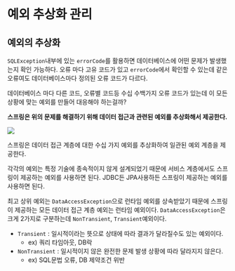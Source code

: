 # 예외 추상화 관리 

## 예외의 추상화 
`SQLException`내부에 있는 `errorCode`를 활용하면 데이터베이스에 어떤 문제가 발생했는지 확인 가능하다. 오류 마다 고유 코드가 있고 `errorCode`에서 확인할 수 있는데 같은 오류여도 데이터베이스마다 정의된 오류 코드가 다르다. 

데이터베이스 마다 다른 코드, 오류별 코드등 수십 수백가지 오류 코드가 있는데 이 모든 상황에 맞는 예외를 만들어 대응해야 하는걸까?

__스프링은 위의 문제를 해결하기 위해 데이터 접근과 관련된 예외를 추상화해서 제공한다.__

![](https://media.springernature.com/lw685/springer-static/image/chp%3A10.1007%2F978-1-4842-5136-2_5/MediaObjects/336364_2_En_5_Fig5_HTML.jpg)

스프링은 데이터 접근 계층에 대한 수십 가지 예외를 추상화하여 일관된 예외 계층을 제공한다. 

각각의 예외는 특정 기술에 종속적이지 않게 설계되었기 때문에 서비스 계층에서도 스프링이 제공하는 예외를 사용하면 된다. JDBC든 JPA사용하든 스프링이 제공하는 예외를 사용하면 된다. 

최고 상위 예외는 `DataAccessException`으로 런타임 예외를 상속받았기 때문에 스프링이 제공하는 모든 데이터 접근 계층 예외는 런타임 예외이다. `DataAccessException`은 크게 2가지로 구분하는데 `NonTransient`, `Transient`예외이다. 

* `Transient` : 일시적이라는 뜻으로 상태에 따라 결과가 달라질수도 있는 예외이다. 
    * ex) 쿼리 타임아웃, DB락
* `NonTransient` : 일시적이지 않은 완전한 문제 발생 상황에 따라 달라지지 않은다. 
    * ex) SQL문법 오류, DB 제약조건 위반      



